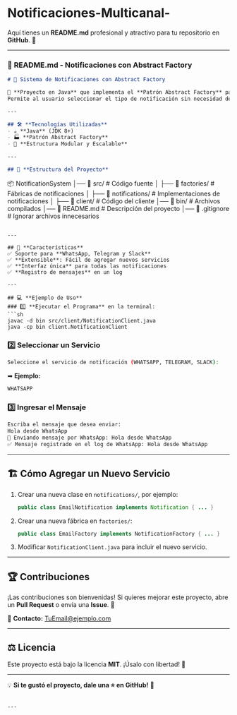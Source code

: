 # Notificaciones-Multicanal-
Aquí tienes un **README.md** profesional y atractivo para tu repositorio en **GitHub**. 🚀  

---

### 📌 **README.md - Notificaciones con Abstract Factory**  

```md
# 📩 Sistema de Notificaciones con Abstract Factory

🚀 **Proyecto en Java** que implementa el **Patrón Abstract Factory** para gestionar el envío de notificaciones en **WhatsApp, Telegram y Slack**.  
Permite al usuario seleccionar el tipo de notificación sin necesidad de conocer la implementación interna.  

---

## 🛠️ **Tecnologías Utilizadas**
- ☕ **Java** (JDK 8+)
- 🏭 **Patrón Abstract Factory**
- 📂 **Estructura Modular y Escalable**

---

## 📁 **Estructura del Proyecto**
```
📦 NotificationSystem
│── 📁 src/               # Código fuente
│   ├── 📁 factories/     # Fábricas de notificaciones
│   ├── 📁 notifications/ # Implementaciones de notificaciones
│   ├── 📁 client/        # Código del cliente
│── 📁 bin/               # Archivos compilados
│── 📄 README.md          # Descripción del proyecto
│── 📄 .gitignore         # Ignorar archivos innecesarios
```

---

## 🎯 **Características**
✅ Soporte para **WhatsApp, Telegram y Slack**  
✅ **Extensible**: Fácil de agregar nuevos servicios  
✅ **Interfaz única** para todas las notificaciones  
✅ **Registro de mensajes** en un log  

---

## 💻 **Ejemplo de Uso**
### 1️⃣ **Ejecutar el Programa** en la terminal:
```sh
javac -d bin src/client/NotificationClient.java
java -cp bin client.NotificationClient
```

### 2️⃣ **Seleccionar un Servicio**
```sh
Seleccione el servicio de notificación (WHATSAPP, TELEGRAM, SLACK): 
```
➡ **Ejemplo:**
```sh
WHATSAPP
```

### 3️⃣ **Ingresar el Mensaje**
```sh
Escriba el mensaje que desea enviar:
Hola desde WhatsApp
📩 Enviando mensaje por WhatsApp: Hola desde WhatsApp
✅ Mensaje registrado en el log de WhatsApp: Hola desde WhatsApp
```

---

## 🏗️ **Cómo Agregar un Nuevo Servicio**
1. Crear una nueva clase en `notifications/`, por ejemplo:  
   ```java
   public class EmailNotification implements Notification { ... }
   ```
2. Crear una nueva fábrica en `factories/`:  
   ```java
   public class EmailFactory implements NotificationFactory { ... }
   ```
3. Modificar `NotificationClient.java` para incluir el nuevo servicio.

---

## 🏆 **Contribuciones**
¡Las contribuciones son bienvenidas! Si quieres mejorar este proyecto, abre un **Pull Request** o envía una **Issue**. 🚀  

📧 **Contacto:** [TuEmail@ejemplo.com](mailto:TuEmail@ejemplo.com)  

---

## ⚖️ **Licencia**
Este proyecto está bajo la licencia **MIT**. ¡Úsalo con libertad! 🎉  

---
💡 **Si te gustó el proyecto, dale una ⭐ en GitHub!** 🚀  
```

---


